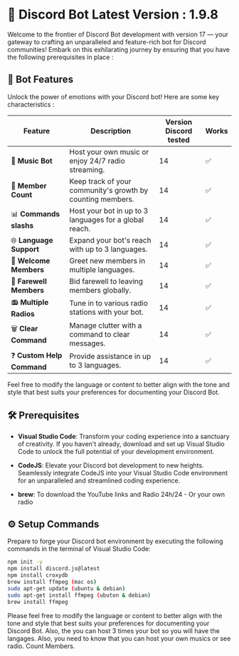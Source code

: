 # 🚀 Discord Bot Latest Version : 1.9.8

Welcome to the frontier of Discord Bot development with version 17 — your gateway to crafting an unparalleled and feature-rich bot for Discord communities! Embark on this exhilarating journey by ensuring that you have the following prerequisites in place : 

## 🚦 Bot Features

Unlock the power of emotions with your Discord bot! Here are some key characteristics :

| Feature           | Description                   | Version Discord tested | Works |
| ----------------- | ----------------------------- | ------- | - |
| 🎵 **Music Bot**   | Host your own music or enjoy 24/7 radio streaming. | 14 |✅|
| 👥 **Member Count**| Keep track of your community's growth by counting members. | 14 |✅|
| 📊 **Commands slashs** | Host your bot in up to 3 languages for a global reach. | 14 |✅|
| 🌐 **Language Support** | Expand your bot's reach with up to 3 languages. | 14 |✅|
| 👋 **Welcome Members** | Greet new members in multiple languages. | 14 |✅|
| 👋 **Farewell Members** | Bid farewell to leaving members globally. | 14 |✅|
| 📻 **Multiple Radios** | Tune in to various radio stations with your bot. | 14 |✅|
| 🗑️ **Clear Command** | Manage clutter with a command to clear messages. | 14 |✅|
| ❓ **Custom Help Command** | Provide assistance in up to 3 languages. | 14 |✅|

Feel free to modify the language or content to better align with the tone and style that best suits your preferences for documenting your Discord Bot.


## 🛠️ Prerequisites

- **Visual Studio Code**: Transform your coding experience into a sanctuary of creativity. If you haven't already, download and set up Visual Studio Code to unlock the full potential of your development environment.

- **CodeJS**: Elevate your Discord bot development to new heights. Seamlessly integrate CodeJS into your Visual Studio Code environment for an unparalleled and streamlined coding experience.

- **brew**: To download the YouTube links and Radio 24h/24 - Or your own radio


## ⚙️ Setup Commands

Prepare to forge your Discord bot environment by executing the following commands in the terminal of Visual Studio Code:

```bash
npm init -y
npm install discord.js@latest
npm install croxydb
brew install ffmpeg (mac os)
sudo apt-get update (ubuntu & debian)
sudo apt-get install ffmpeg (ubuton & debian)
brew install ffmpeg
```

Please feel free to modify the language or content to better align with the tone and style that best suits your preferences for documenting your Discord Bot.
Also, the you can host 3 times your bot so you will have the langages. Also, you need to know that you can host your own musics or see radio. Count Members. 

